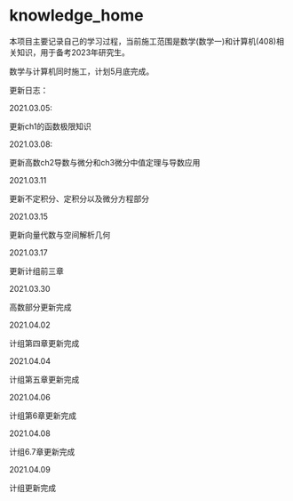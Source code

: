 # knowledge_home
本项目主要记录自己的学习过程，当前施工范围是数学(数学一)和计算机(408)相关知识，用于备考2023年研究生。

数学与计算机同时施工，计划5月底完成。

更新日志：

2021.03.05:

更新ch1的函数极限知识

2021.03.08:

更新高数ch2导数与微分和ch3微分中值定理与导数应用


2021.03.11

更新不定积分、定积分以及微分方程部分


2021.03.15

更新向量代数与空间解析几何


2021.03.17 

更新计组前三章

2021.03.30 

高数部分更新完成

2021.04.02

计组第四章更新完成

2021.04.04

计组第五章更新完成

2021.04.06

计组第6章更新完成

2021.04.08

计组6.7章更新完成

2021.04.09 

计组更新完成
